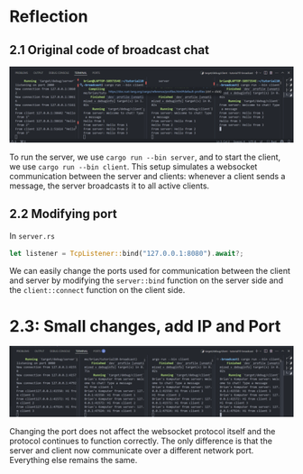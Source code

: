 # Reflection 

## 2.1 Original code of broadcast chat

![](./tutorial4.png)

To run the server, we use `cargo run --bin server`, and to start the client, we use `cargo run --bin client`. This setup simulates a websocket communication between the server and clients: whenever a client sends a message, the server broadcasts it to all active clients.

## 2.2 Modifying port 

In `server.rs`

```rust 
let listener = TcpListener::bind("127.0.0.1:8080").await?;
```

We can easily change the ports used for communication between the client and server by modifying the `server::bind` function on the server side and the `client::connect` function on the client side.

# 2.3: Small changes, add IP and Port
![](./tutorial5.png)

Changing the port does not affect the websocket protocol itself and the protocol continues to function correctly. The only difference is that the server and client now communicate over a different network port. Everything else remains the same.